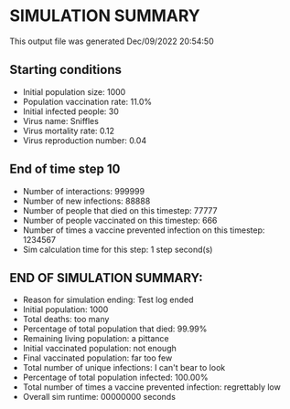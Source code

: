 # SIMULATION SUMMARY
This output file was generated Dec/09/2022 20:54:50

## Starting conditions
- Initial population size: 1000
- Population vaccination rate: 11.0%
- Initial infected people: 30
- Virus name: Sniffles
- Virus mortality rate: 0.12
- Virus reproduction number: 0.04

## End of time step 10
- Number of interactions: 999999
- Number of new infections: 88888
- Number of people that died on this timestep: 77777
- Number of people vaccinated on this timestep: 666
- Number of times a vaccine prevented infection on this timestep: 1234567 
- Sim calculation time for this step: 1 step second(s)

## END OF SIMULATION SUMMARY:
- Reason for simulation ending: Test log ended
- Initial population: 1000
- Total deaths: too many
- Percentage of total population that died: 99.99%
- Remaining living population: a pittance
- Initial vaccinated population: not enough
- Final vaccinated population: far too few
- Total number of unique infections: I can't bear to look
- Percentage of total population infected: 100.00%
- Total number of times a vaccine prevented infection: regrettably low
- Overall sim runtime: 00000000 seconds